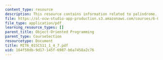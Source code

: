 ```yaml
---
content_type: resource
description: This resource contains information related to palindrome.
file: https://ol-ocw-studio-app-production.s3.amazonaws.com/courses/6-01sc-introduction-to-electrical-engineering-and-computer-science-i-spring-2011/164f50db9d17145f6987b6a7458a2c76_MIT6_01SCS11_1_4_7.pdf
file_type: application/pdf
learning_resource_types: []
parent_title: Object-Oriented Programming
parent_type: CourseSection
resourcetype: Document
title: MIT6_01SCS11_1_4_7.pdf
uid: 164f50db-9d17-145f-6987-b6a7458a2c76
---
```

